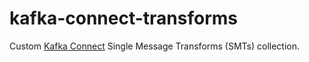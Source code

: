 # kafka-connect-transforms

Custom [Kafka Connect](https://kafka.apache.org/documentation/#connect) Single Message Transforms (SMTs) collection.
